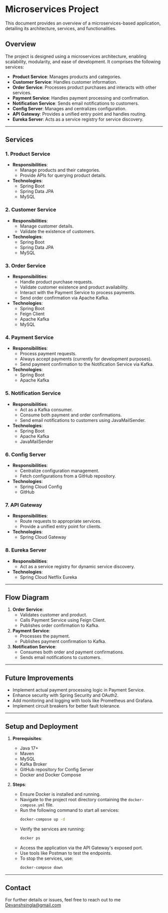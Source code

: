 # Microservices Project

This document provides an overview of a microservices-based application, detailing its architecture, services, and functionalities.

## Overview

The project is designed using a microservices architecture, enabling scalability, modularity, and ease of development. It comprises the following services:

- **Product Service**: Manages products and categories.
- **Customer Service**: Handles customer information.
- **Order Service**: Processes product purchases and interacts with other services.
- **Payment Service**: Handles payment processing and confirmation.
- **Notification Service**: Sends email notifications to customers.
- **Config Server**: Manages and centralizes configuration.
- **API Gateway**: Provides a unified entry point and handles routing.
- **Eureka Server**: Acts as a service registry for service discovery.

---

## Services

### 1. Product Service

- **Responsibilities**:
  - Manage products and their categories.
  - Provide APIs for querying product details.
- **Technologies**:
  - Spring Boot
  - Spring Data JPA
  - MySQL

### 2. Customer Service

- **Responsibilities**:
  - Manage customer details.
  - Validate the existence of customers.
- **Technologies**:
  - Spring Boot
  - Spring Data JPA
  - MySQL

### 3. Order Service

- **Responsibilities**:
  - Handle product purchase requests.
  - Validate customer existence and product availability.
  - Interact with the Payment Service to process payments.
  - Send order confirmation via Apache Kafka.
- **Technologies**:
  - Spring Boot
  - Feign Client
  - Apache Kafka
  - MySQL

### 4. Payment Service

- **Responsibilities**:
  - Process payment requests.
  - Always accept payments (currently for development purposes).
  - Send payment confirmation to the Notification Service via Kafka.
- **Technologies**:
  - Spring Boot
  - Apache Kafka

### 5. Notification Service

- **Responsibilities**:
  - Act as a Kafka consumer.
  - Consume both payment and order confirmations.
  - Send email notifications to customers using JavaMailSender.
- **Technologies**:
  - Spring Boot
  - Apache Kafka
  - JavaMailSender

### 6. Config Server

- **Responsibilities**:
  - Centralize configuration management.
  - Fetch configurations from a GitHub repository.
- **Technologies**:
  - Spring Cloud Config
  - GitHub

### 7. API Gateway

- **Responsibilities**:
  - Route requests to appropriate services.
  - Provide a unified entry point for clients.
- **Technologies**:
  - Spring Cloud Gateway

### 8. Eureka Server

- **Responsibilities**:
  - Act as a service registry for dynamic service discovery.
- **Technologies**:
  - Spring Cloud Netflix Eureka

---

## Flow Diagram

1. **Order Service**:
   - Validates customer and product.
   - Calls Payment Service using Feign Client.
   - Publishes order confirmation to Kafka.
2. **Payment Service**:
   - Processes the payment.
   - Publishes payment confirmation to Kafka.
3. **Notification Service**:
   - Consumes both order and payment confirmations.
   - Sends email notifications to customers.

---

## Future Improvements

- Implement actual payment processing logic in Payment Service.
- Enhance security with Spring Security and OAuth2.
- Add monitoring and logging with tools like Prometheus and Grafana.
- Implement circuit breakers for better fault tolerance.

---

## Setup and Deployment

1. **Prerequisites**:

   - Java 17+
   - Maven
   - MySQL
   - Kafka Broker
   - GitHub repository for Config Server
   - Docker and Docker Compose

2. **Steps**:
   - Ensure Docker is installed and running.
   - Navigate to the project root directory containing the `docker-compose.yml` file.
   - Run the following command to start all services:
     ```bash
     docker-compose up -d
     ```
   - Verify the services are running:
     ```bash
     docker ps
     ```
   - Access the application via the API Gateway's exposed port.
   - Use tools like Postman to test the endpoints.
   - To stop the services, use:
     ```bash
     docker-compose down
     ```

---

## Contact

For further details or issues, feel free to reach out to me Devanshsingla@gmail.com
